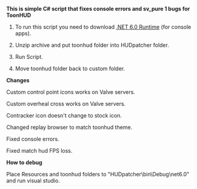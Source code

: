 **This is simple C# script that fixes console errors and sv_pure 1 bugs for ToonHUD**

1. To run this script you need to download [.NET 6.0 Runtime](https://dotnet.microsoft.com/en-us/download/dotnet/6.0/runtime) (for console apps).

2. Unzip archive and put toonhud folder into HUDpatcher folder.

3. Run Script.

4. Move toonhud folder back to custom folder.

**Changes**

Custom control point icons works on Valve servers.

Custom overheal cross works on Valve servers.

Contracker icon doesn't change to stock icon.

Changed replay browser to match toonhud theme.

Fixed console errors.

Fixed match hud FPS loss.

**How to debug**

Place Resources and toonhud folders to "HUDpatcher\bin\Debug\net6.0" and run visual studio.
